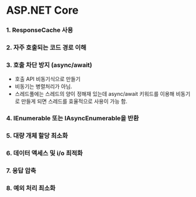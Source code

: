 # ASP.NET Core

### 1. ResponseCache 사용

### 2. 자주 호출되는 코드 경로 이해

### 3. 호출 차단 방지 (async/await) 
- 호출 API 비동기식으로 만들기
- 비동기는 병렬처리가 아님.
- 스레드풀에는 스레드의 양이 정해재 있는데 async/await 키워드를 이용해 비동기로 만들게 되면 스레드를 효율적으로 사용이 가능 함.

### 4. IEnumerable<T> 또는 IAsyncEnumerable<T>을 반환
  
### 5. 대량 개체 할당 최소화

### 6. 데이터 액세스 및 i/o 최적화

### 7. 응답 압축

### 8. 예외 처리 최소화
